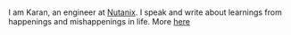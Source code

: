 \
I am Karan, an engineer at [Nutanix](https://www.nutanix.com/). I speak and write about learnings from happenings and mishappenings in life.
More [here](about/)